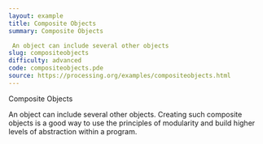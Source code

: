 ```yaml
---
layout: example
title: Composite Objects
summary: Composite Objects 

 An object can include several other objects
slug: compositeobjects
difficulty: advanced
code: compositeobjects.pde
source: https://processing.org/examples/compositeobjects.html
---
```


Composite Objects 

 An object can include several other objects. Creating such composite objects is a good way to use the principles of modularity and build higher levels of abstraction within a program.
